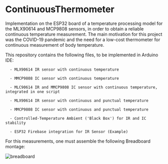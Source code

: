 # ContinuousThermometer

Implementation on the ESP32 board of a temperature processing model for the MLX90614 and MCP9808 sensors, in order to obtain a reliable continuous temperature measurement. The main motivation for this project was the COVID-19 pandemic and the need for a low-cost thermometer for continuous measurement of body temperature.

This repository contains the following files, to be implemented in Arduino IDE:

      - MLX90614 IR sensor with continuous temperature
      
      - MMCP9808 IC sensor with continuous temperature
      
      - MLC90614 IR and MMCP9808 IC sensor with continuous temperature, integrated in one script
      
      - MLX90614 IR sensor with continuous and punctual temperature
      
      - MMCP9808 IC sensor with continuous and punctual temperature
      
      - Controlled-Temperature Ambient ('Black Box') for IR and IC stability
      
      - ESP32 Firebase integration for IR Sensor (Example)
	
For this measurements, one must assemble the following Breadboard montage:

![breadboard](https://user-images.githubusercontent.com/55759937/83919298-383f3c00-a772-11ea-8389-b60e2be4441f.png)
